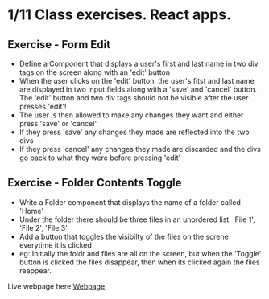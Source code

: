 # 1/11 Class exercises. React apps.

## Exercise - Form Edit

- Define a Component that displays a user's first and last name in two div tags on the screen along with an 'edit' button
- When the user clicks on the 'edit' button, the user's fitst and last name are displayed in two input fields along with a 'save' and 'cancel' button. The 'edit' button and two div tags should not be visible after the user presses 'edit'!
- The user is then allowed to make any changes they want and either press 'save' or 'cancel'
- If they press 'save' any changes they made are reflected into the two divs
- If they press 'cancel' any changes they made are discarded and the divs go back to what they were before pressing 'edit'

## Exercise - Folder Contents Toggle

- Write a Folder component that displays the name of a folder called 'Home'
- Under the folder there should be three files in an unordered list: 'File 1', 'File 2', 'File 3'
- Add a button that toggles the visibilty of the files on the screne everytime it is clicked
- eg: Initially the foldr and files are all on the screen, but when the 'Toggle' button is clicked the files disappear, then when its clicked again the files reappear.

Live webpage here [Webpage](https://cuny-ttp-residency.github.io/form-folder-exercises-TTP/)